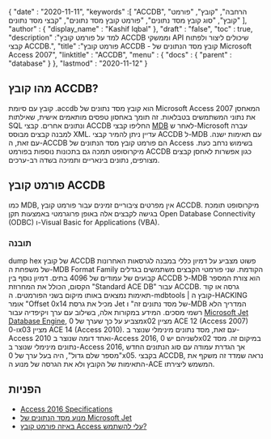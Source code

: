 {
  "date" : "2020-11-11",
  "keywords" :[ "ACCDB", "הרחבה", "קובץ", "פורמט קובץ", "סוג קובץ מסד נתונים", "פורמט קובץ מסד נתונים", "קבצי מסד נתונים" ],
  "author" : {
    "display_name" : "Kashif Iqbal"
},
  "draft" : "false",
  "toc" : true,
  "description" :"למד על פורמט קובץ ACCDB וממשקי API שיכולים ליצור ולפתוח קבצי ACCDB.",
  "title" :"פורמט קובץ ACCDB - קובץ מסד הנתונים של Microsoft Access 2007",
  "linktitle" : "ACCDB",
  "menu" : {
    "docs" : {
      "parent" : "database"
}
},
  "lastmod" : "2020-11-12"
}

## מהו קובץ ACCDB?

קובץ עם סיומת .accdb הוא קובץ מסד נתונים של Microsoft Access 2007 המאחסן את נתוני המשתמשים בטבלאות. זה תומך באחסון
טפסים מותאמים אישית, שאילתות SQL ונתונים אחרים. קבצי ACCDB החליפו קבצי [MDB](/he/database/mdb/) לאחר ש-Microsoft עברה למבנה קבצים מבוסס XML. עדיין ניתן להמיר קבצי ACCDB ל-MDB עם תאימות ישנה. עם זאת, ה-ACCDB הם פורמט קובץ מסד הנתונים של Access בשימוש נרחב כעת. מיקרוסופט תמכה גם בתכונות נוספות בפורמט ACCDB כגון אפשרות לאחסן קבצים מצורפים, נתונים בינאריים ותמיכה בשדה רב-ערכים.

## פורמט קובץ ACCDB

כמו MDB, אין מפרטים ציבוריים זמינים עבור פורמט קובץ ACCDB. מיקרוסופט תומכת בגישה לקבצים אלה באופן פרוגרמטי באמצעות תקן Open Database Connectivity (ODBC) ו-Visual Basic for Applications (VBA).

### תובנה

dump hex של קובץ ACCDB פשוט מצביע על דמיון כללי במבנה לגרסאות האחרונות של משפחת ה-MDB Format Family הקודמת. שני פורמטי הקבצים משתמשים בגדלים קבועים של עמודים של 4096 בתים. דמיון נוסף בין ACCDB ל-MDB הוא צורת המספר הקסום, הכולל את המחרוזת "Standard ACE DB" עבור ACCDB. גרסה או קוד תאימות נמצאים באותו מיקום בשני הפורמטים. ה-mdbtools | קובץ ה-HACKING אומר "Offset 0x14 מכיל את גרסת Jet של מסד נתונים זה" ו-MDB המדריך הלא רשמי מסכים. המידע במקורות אלה, בשילוב עם ערך ויקיפדיה עבור [Microsoft Jet Database Engine](https://en.wikipedia.org/wiki/Microsoft_Jet_Database_Engine), מצביע על כך שערך של 0x02 מציין ACE 12 (Access 2007) ו-0x03 מציין ACE 14 (Access 2010). עם זאת, מסד נתונים מינימלי שנוצר ב-Access 2010 ואחד דומה שנוצר ב-Access 2016, לשניהם יש 0x02 במיקום זה. מסד נתונים מינימלי שנוצר ב-Access 2016, אך הגדרת עמודה עם סוג הנתונים החדש "מספר שלם גדול", היה בעל ערך של 0x05. בקבצי ACCDB, נראה שמדד זה משקף את התאימות של הקובץ ולא את הגרסה של מנוע ה-ACE המשמש ליצירתו.

## הפניות

* [Access 2016 Specifications](https://support.microsoft.com/en-us/office/access-specifications-0cf3c66f-9cf2-4e32-9568-98c1025bb47c?ui=en-us&rs=en-us&ad=us)
* [מנוע מסד הנתונים של Microsoft Jet](https://en.wikipedia.org/wiki/Microsoft_Jet_Database_Engine)
* [באיזה פורמט קובץ Access עלי להשתמש?](https://support.microsoft.com/en-us/office/which-access-file-format-should-i-use-012d9ab3-d14c-479e-b617-be66f9070b41?ui=en-us&rs=en-us&ad=us)
